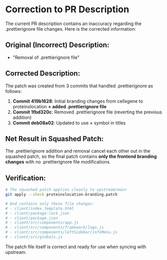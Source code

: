 # Correction to PR Description

The current PR description contains an inaccuracy regarding the .prettierignore file changes. Here is the corrected information:

## Original (Incorrect) Description:
- "Removal of .prettierignore file"

## Corrected Description:
The patch was created from 3 commits that handled .prettierignore as follows:

1. **Commit 419b1628**: Initial branding changes from cellxgene to proteinxlocation **+ added .prettierignore file**
2. **Commit 1fbd320c**: Removed .prettierignore file (reverting the previous addition)
3. **Commit deb08a02**: Updated to use × symbol in titles

## Net Result in Squashed Patch:
The .prettierignore addition and removal cancel each other out in the squashed patch, so the final patch contains **only the frontend branding changes** with no .prettierignore file modifications.

## Verification:
```bash
# The squashed patch applies cleanly to upstream/main
git apply --check proteinxlocation-branding.patch

# And contains only these file changes:
# - client/index_template.html
# - client/package-lock.json  
# - client/package.json
# - client/src/components/app.js
# - client/src/components/framework/logo.js
# - client/src/components/leftSidebar/infoMenu.js
# - client/src/globals.js
```

The patch file itself is correct and ready for use when syncing with upstream.
